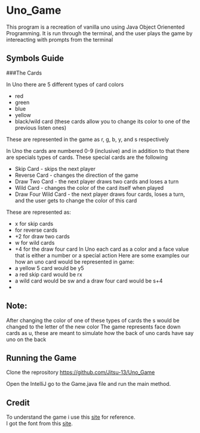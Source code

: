 # Uno_Game
This program is a recreation of vanilla uno using Java Object Orienented Programming. It is run through the terminal, and the user plays the game by intereacting with prompts from the terminal

## Symbols Guide

###The Cards

In Uno there are 5 different types of card colors
<ul>
<li>red</li>
<li>green</li>
<li>blue</li>
<li>yellow</li>
<li>black/wild card (these cards allow you to change its color to one of the previous listen ones)</li>
</ul>

These are represented in the game as r, g, b, y, and s respectively

In Uno the cards are numbered 0-9 (inclusive) and in addition to that there are specials types of cards. These special cards are the following
<ul>
<li>Skip Card - skips the next player</li>
<li>Reverse Card - changes the direction of the game</li>
<li>Draw Two Card - the next player draws two cards and loses a turn</li>
<li>Wild Card - changes the color of the card itself when played</li>
<li>Draw Four Wild Card - the next player draws four cards, loses a turn, and the user gets to change the color of this card</li>
</ul>
These are represented as:
<ul>
<li>x for skip cards</li>
<li> for reverse cards</li>
<li>+2 for draw two cards</li>
<li>w for wild cards</li>
<li>+4 for the draw four card In Uno each card as a color and a face value that is either a number or a special action Here are some examples our how an uno card would be represented in game:</li>
<li>a yellow 5 card would be y5</li>
<li>a red skip card would be rx</li>
<li>a wild card would be sw and a draw four card would be s+4<li>
</ul>

## Note: 
After changing the color of one of these types of cards the s would be changed to the letter of the new color The game represents face down cards as u, these are meant to simulate how the back of uno cards have say uno on the back

## Running the Game

Clone the reprository https://github.com/Jitsu-13/Uno_Game

Open the IntelliJ go to the Game.java file and run the main method.

## Credit
To understand the game i use this <a href="https://www.ultraboardgames.com/uno/game-rules.php">site</a> for reference. <br>
I got the font from this <a href="https://fontmeme.com/uno-card-game-font/">site</a>.
